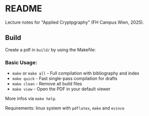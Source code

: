 # README

Lecture notes for "Applied Cryptpgraphy" (FH Campus Wien, 2025).

## Build

Create a pdf in `build/` by using the Makefile:

### Basic Usage:

* `make` or `make all` - Full compilation with bibliography and index
* `make quick` - Fast single-pass compilation for drafts
* `make clean` - Remove all build files
* `make view` - Open the PDF in your default viewer

More infos via `make help`.

Requirements: linux system with `pdflatex`, `make` and `evince`
